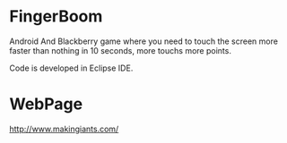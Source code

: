 FingerBoom
==========

Android And Blackberry game where you need to touch the screen more faster than nothing in 10 seconds, 
more touchs more points.

Code is developed in Eclipse IDE.





WebPage
===========
http://www.makingiants.com/